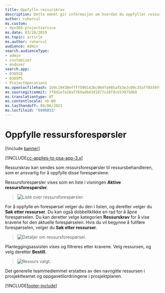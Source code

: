 ```yaml
---
title: Oppfylle ressurskrav
description: Dette emnet gir informasjon om hvordan du oppfyller ressurskrav.
author: ruhercul
ms.custom:
- dyn365-projectservice
ms.date: 03/28/2019
ms.topic: article
ms.author: ruhercul
audience: Admin
search.audienceType:
- admin
- customizer
- enduser
search.app:
- D365CE
- D365PS
- ProjectOperations
ms.openlocfilehash: 1b9c19438effff5901426c904fa905afb3e2c09c35aff8559f491c06401806e0
ms.sourcegitcommit: 7f8d1e7a16af769adb43d1877c28fdce53975db8
ms.translationtype: HT
ms.contentlocale: nb-NO
ms.lasthandoff: 08/06/2021
ms.locfileid: "6996853"
---
```

# <a name="fulfilling-resource-requests"></a>Oppfylle ressursforespørsler

[!include [banner](../includes/psa-now-project-operations.md)]

[!INCLUDE[cc-applies-to-psa-app-3.x](../includes/cc-applies-to-psa-app-3x.md)]

Ressurskrav kan sendes som ressursforespørsler til ressursbehandleren, som er ansvarlig for å oppfylle disse forespørslene.

Ressursforespørsler vises som en liste i visningen **Aktive ressursforespørsler**.

> ![Liste over ressursforespørsler.](media/Resource-Management-image59.png)

For å oppfylle en forespørsel velger du den i listen, og deretter velger du **Søk etter ressurser**. Du kan også dobbeltklikke en rad for å åpne forespørselen. Du kan deretter velge kategorien **Ressurskrav** for å vise kravene for den aktuelle forespørselen. Hvis du vil begynne å fullføre forespørselen, velger du **Søk etter ressurser**.

> ![Detaljer om ressursforespørsel.](media/Resource-Management-image60.png)

Planleggingsassisten vises og filtreres etter kravene. Velg ressursen, og velg deretter **Bestill**.

> ![Ressurs valgt.](media/Resource-Management-image61.png)

Det generelle teammedlemmet erstattes av den navngitte ressursen i prosjektteamet og oppgavetilordningene i prosjektplanen.


[!INCLUDE[footer-include](../includes/footer-banner.md)]